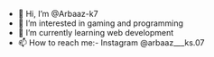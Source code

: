 - 👋 Hi, I’m @Arbaaz-k7
- 👀 I’m interested in gaming and programming
- 🌱 I’m currently learning web development
- 📫 How to reach me:-
Instagram @arbaaz___ks.07

<!---
Arbaaz-k7/Arbaaz-k7 is a ✨ special ✨ repository because its `README.md` (this file) appears on your GitHub profile.
You can click the Preview link to take a look at your changes.
--->
